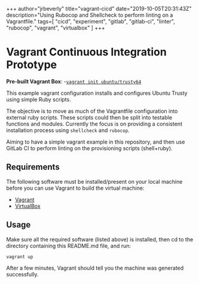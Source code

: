 +++
author="jrbeverly"
title="vagrant-cicd"
date="2019-10-05T20:31:43Z"
description="Using Rubocop and Shellcheck to perform linting on a Vagrantfile."
tags=[
  "cicd",
  "experiment",
  "gitlab",
  "gitlab-ci",
  "linter",
  "rubocop",
  "vagrant",
  "virtualbox"
]
+++

# Vagrant Continuous Integration Prototype

**Pre-built Vagrant Box**:
-[`vagrant init ubuntu/trusty64`](https://app.vagrantup.com/ubuntu/boxes/trusty64)

This example vagrant configuration installs and configures Ubuntu Trusty using simple Ruby scripts.

The objective is to move as much of the Vagrantfile configuration into external ruby scripts. These scripts could then be split into testable functions and modules. Currently the focus is on providing a consistent installation process using `shellcheck` and `rubocop`.

Aiming to have a simple vagrant example in this repository, and then use GitLab CI to perform linting on the provisioning scripts (shell+ruby).

## Requirements

The following software must be installed/present on your local machine before you can use Vagrant to build the virtual machine:

- [Vagrant](http://vagrantup.com/)
- [VirtualBox](https://www.virtualbox.org/)

## Usage

Make sure all the required software (listed above) is installed, then cd to the directory containing this README.md file, and run:

    vagrant up

After a few minutes, Vagrant should tell you the machine was generated successfully.
